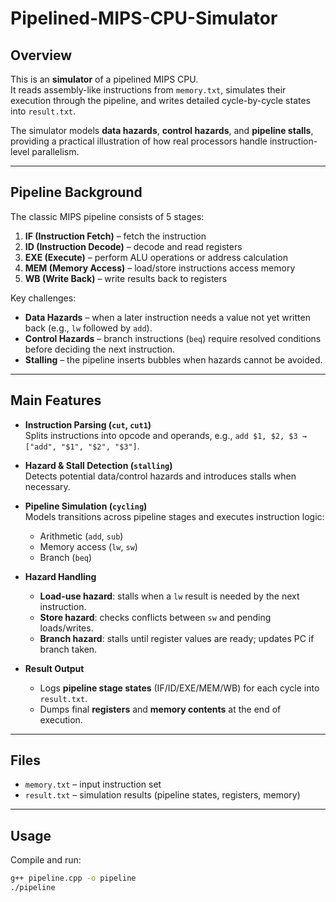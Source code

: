 #  Pipelined-MIPS-CPU-Simulator

##  Overview  
This is an **simulator** of a pipelined MIPS CPU.  
It reads assembly-like instructions from `memory.txt`, simulates their execution through the pipeline, and writes detailed cycle-by-cycle states into `result.txt`.  

The simulator models **data hazards**, **control hazards**, and **pipeline stalls**, providing a practical illustration of how real processors handle instruction-level parallelism.  

---

##  Pipeline Background  
The classic MIPS pipeline consists of 5 stages:  
1. **IF (Instruction Fetch)** – fetch the instruction  
2. **ID (Instruction Decode)** – decode and read registers  
3. **EXE (Execute)** – perform ALU operations or address calculation  
4. **MEM (Memory Access)** – load/store instructions access memory  
5. **WB (Write Back)** – write results back to registers  

Key challenges:  
- **Data Hazards** – when a later instruction needs a value not yet written back (e.g., `lw` followed by `add`).  
- **Control Hazards** – branch instructions (`beq`) require resolved conditions before deciding the next instruction.  
- **Stalling** – the pipeline inserts bubbles when hazards cannot be avoided.  

---

##  Main Features  
- **Instruction Parsing (`cut`, `cut1`)**  
  Splits instructions into opcode and operands, e.g., `add $1, $2, $3 → ["add", "$1", "$2", "$3"]`.  

- **Hazard & Stall Detection (`stalling`)**  
  Detects potential data/control hazards and introduces stalls when necessary.  

- **Pipeline Simulation (`cycling`)**  
  Models transitions across pipeline stages and executes instruction logic:  
  - Arithmetic (`add`, `sub`)  
  - Memory access (`lw`, `sw`)  
  - Branch (`beq`)  

- **Hazard Handling**  
  - **Load-use hazard**: stalls when a `lw` result is needed by the next instruction.  
  - **Store hazard**: checks conflicts between `sw` and pending loads/writes.  
  - **Branch hazard**: stalls until register values are ready; updates PC if branch taken.  

- **Result Output**  
  - Logs **pipeline stage states** (IF/ID/EXE/MEM/WB) for each cycle into `result.txt`.  
  - Dumps final **registers** and **memory contents** at the end of execution.  

---

##  Files  
- `memory.txt` – input instruction set  
- `result.txt` – simulation results (pipeline states, registers, memory)  

---

##  Usage  
Compile and run:  
```bash
g++ pipeline.cpp -o pipeline
./pipeline
